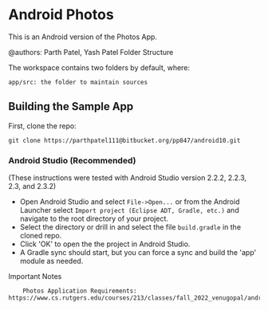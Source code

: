 Android Photos
=============================

This is an Android version of the Photos App.

@authors: Parth Patel, Yash Patel
Folder Structure

The workspace contains two folders by default, where:

    app/src: the folder to maintain sources

## Building the Sample App

First, clone the repo:

`git clone https://parthpatel111@bitbucket.org/pp847/android10.git`

### Android Studio (Recommended)

(These instructions were tested with Android Studio version 2.2.2, 2.2.3, 2.3, and 2.3.2)

* Open Android Studio and select `File->Open...` or from the Android Launcher select `Import project (Eclipse ADT, Gradle, etc.)` and navigate to the root directory of your project.
* Select the directory or drill in and select the file `build.gradle` in the cloned repo.
* Click 'OK' to open the the project in Android Studio.
* A Gradle sync should start, but you can force a sync and build the 'app' module as needed.


Important Notes

        Photos Application Requirements: https://www.cs.rutgers.edu/courses/213/classes/fall_2022_venugopal/android/android.html
 
